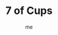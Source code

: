 ---
# basics
title     		 : "7 of Cups"
token					 : 'cups-07'
card_type			 : '' # major, minor, court
layout				 : "tarot-card"
author    		 : 'me'
one_liner 		 : "Imagination, dreams, illusions, goals"
images				 : ['/assets/images/tarot/rws/rw-cups-07.jpg']
keywords			 : ['imagination', 'dreams', 'illusions', 'goals']
url						 : 'tarot/cards/cups-07'
aliases				 : []

meaning_light  : "Motivating yourself with images of future success. Using visualization to encourage progress. Taking an imaginative or creative approach to problem solving. Making dreams come true. Gleaning insight from personal visions."

meaning_shadow : "Obsessing on imaginary fears or uncertain consequences. Giving in to emotional or political terrorism. Spending more time dreaming than working. Failing to envision the possible repercussions of your choices. Being controlled by fear."

# more detail
correspondence_planet 			: "Venus"
correspondence_astrological : "Scorpio"
correspondence_affirmation  : "I use inner vision as a tool for growth."
correspondence_story 				: "The main character is hindered by unreasonable expectations or unfounded fears. Alternatively, the Main Character insists on remaining true to his or her original vision."

advice_relationships 	 : "Comparing your friendships and relationships to unrealistic, Hollywood-produced fantasies is a sure-fire formula for disappointment. Rather than imagine what things ought to be, face how things are…and then take the steps necessary to make your relationships more rewarding."

advice_work 					 : "Plan for contingencies. At the same time, don’t allow “what might be” to distract you from “what is.” Unless it’s your job to build castles in the sky, be sure to invest more effort in hard work than sweet dreams."

advice_spirituality 	 : "Use meditation and prayer to build a clear vision of your spiritual goals, and call on this for inspiration in times of need. Pay attention to dreams; they have important messages for you."

advice_personal_growth : "Your imagination is a powerful tool, capable of shaping your experience and your world. Focus your thoughts. See life as it should be, and then take personal responsibility for making your dreams come true. Always link imagination with action!"

advice_fortune_telling : "You’re being fed a line. Rather than be dazzled by fancy words and promises, demand something real."

questions	: ["In your situation, what is the worst possible outcome? What’s the best possible outcome? How are hopes and fears shaping your thoughts about the challenge of the moment?", "As engaging as dreams and fantasies can be, imagination without action is wasted energy. How might things change if you fantasized less about outcomes and more about new ways to take action?", "What do you want most? What do you fear most? How are these related?", "How is your imagination working for you? Against you?", "How might a clearer personal vision help you choose a single cup from the many available?"]

# referenced in the symbols.toml data file
symbols	  : ['7', 'cups', 'floating-cups']

# metadata
suppress_topnav : true
related_cards 	: []

---